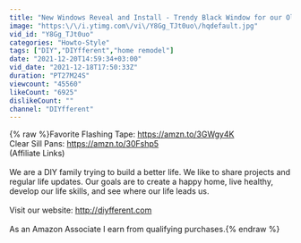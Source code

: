 ```yaml
---
title: "New Windows Reveal and Install - Trendy Black Window for our Old Style Home"
image: "https:\/\/i.ytimg.com\/vi\/Y8Gg_TJt0uo\/hqdefault.jpg"
vid_id: "Y8Gg_TJt0uo"
categories: "Howto-Style"
tags: ["DIY","DIYfferent","home remodel"]
date: "2021-12-20T14:59:34+03:00"
vid_date: "2021-12-18T17:50:33Z"
duration: "PT27M24S"
viewcount: "45560"
likeCount: "6925"
dislikeCount: ""
channel: "DIYfferent"
---
```

{% raw %}Favorite Flashing Tape: <a rel="nofollow" target="blank" href="https://amzn.to/3GWgy4K">https://amzn.to/3GWgy4K</a> <br />Clear Sill Pans: <a rel="nofollow" target="blank" href="https://amzn.to/30Fshp5">https://amzn.to/30Fshp5</a><br />(Affiliate Links)<br /><br />We are a DIY family trying to build a better life. We like to share projects and regular life updates. Our goals are to create a happy home, live healthy, develop our life skills, and see where our life leads us.<br /><br />Visit our website: <a rel="nofollow" target="blank" href="http://diyfferent.com">http://diyfferent.com</a><br /><br />As an Amazon Associate I earn from qualifying purchases.{% endraw %}
